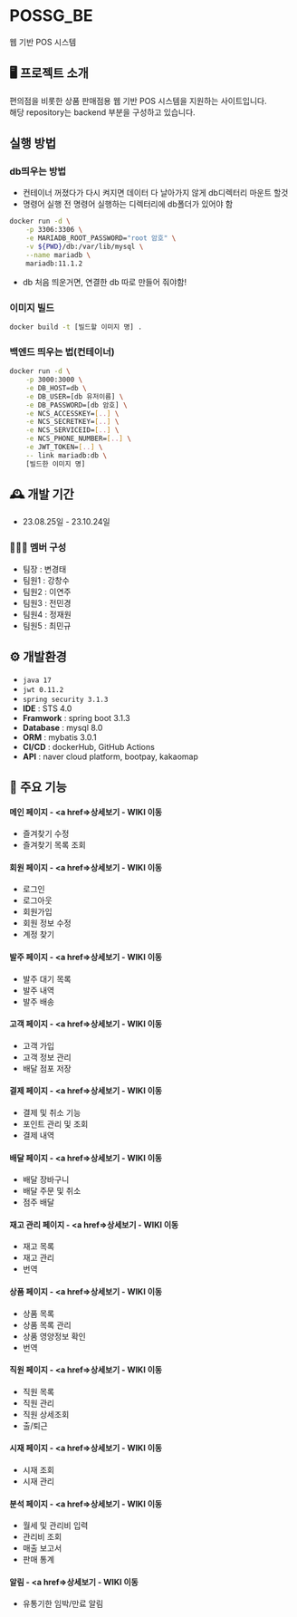 # POSSG_BE
웹 기반 POS 시스템

## 🖥️ 프로젝트 소개
편의점을 비롯한 상품 판매점용 웹 기반 POS 시스템을 지원하는 사이트입니다. 
<br>
해당 repository는 backend 부분을 구성하고 있습니다.

## 실행 방법

### db띄우는 방법

- 컨테이너 꺼졌다가 다시 켜지면 데이터 다 날아가지 않게 db디렉터리 마운트 할것
- 명령어 실행 전 명령어 실행하는 디렉터리에 db폴더가 있어야 함

```bash
docker run -d \
    -p 3306:3306 \
    -e MARIADB_ROOT_PASSWORD="root 암호" \
    -v ${PWD}/db:/var/lib/mysql \
    --name mariadb \
    mariadb:11.1.2
```

- db 처음 띄운거면, 연결한 db 따로 만들어 줘야함!

### 이미지 빌드

```bash
docker build -t [빌드할 이미지 명] .
```

### 백엔드 띄우는 법(컨테이너)

```bash
docker run -d \
    -p 3000:3000 \
    -e DB_HOST=db \
    -e DB_USER=[db 유저이름] \
    -e DB_PASSWORD=[db 암호] \
    -e NCS_ACCESSKEY=[..] \
    -e NCS_SECRETKEY=[..] \
    -e NCS_SERVICEID=[..] \
    -e NCS_PHONE_NUMBER=[..] \
    -e JWT_TOKEN=[..] \
    -- link mariadb:db \
    [빌드한 이미지 명]
```

## 🕰️ 개발 기간
* 23.08.25일 - 23.10.24일

### 🧑‍🤝‍🧑 멤버 구성
- 팀장  : 변경태
- 팀원1 : 강창수
- 팀원2 : 이연주
- 팀원3 : 전민경
- 팀원4 : 정재원
- 팀원5 : 최민규

## ⚙️ 개발환경 
- `java 17`
- `jwt 0.11.2`
- `spring security 3.1.3`
- **IDE** : STS 4.0
- **Framwork** : spring boot 3.1.3
- **Database** : mysql 8.0
- **ORM** : mybatis 3.0.1
- **CI/CD** : dockerHub, GitHub Actions
- **API** : naver cloud platform, bootpay, kakaomap

## 📌 주요 기능
#### 메인 페이지 - <a href=>상세보기 - WIKI 이동</a>
- 즐겨찾기 수정
- 즐겨찾기 목록 조회
#### 회원 페이지 - <a href=>상세보기 - WIKI 이동</a>
- 로그인
- 로그아웃
- 회원가입
- 회원 정보 수정
- 계정 찾기
#### 발주 페이지 - <a href=>상세보기 - WIKI 이동</a>
- 발주 대기 목록
- 발주 내역
- 발주 배송
#### 고객 페이지 - <a href=>상세보기 - WIKI 이동</a>
- 고객 가입
- 고객 정보 관리
- 배달 점포 저장
#### 결제 페이지 - <a href=>상세보기 - WIKI 이동</a>
- 결제 및 취소 기능
- 포인트 관리 및 조회
- 결제 내역
#### 배달 페이지 - <a href=>상세보기 - WIKI 이동</a>
- 배달 장바구니
- 배달 주문 및 취소
- 점주 배달
#### 재고 관리 페이지 - <a href=>상세보기 - WIKI 이동</a>
- 재고 목록
- 재고 관리
- 번역
#### 상품 페이지 - <a href=>상세보기 - WIKI 이동</a>
- 상품 목록
- 상품 목록 관리
- 상품 영양정보 확인
- 번역
#### 직원 페이지 - <a href=>상세보기 - WIKI 이동</a>
- 직원 목록
- 직원 관리
- 직원 상세조회
- 출/퇴근
#### 시재 페이지 - <a href=>상세보기 - WIKI 이동</a>
- 시재 조회
- 시재 관리
#### 분석 페이지 - <a href=>상세보기 - WIKI 이동</a>
- 월세 및 관리비 입력
- 관리비 조회
- 매출 보고서
- 판매 통계
#### 알림 - <a href=>상세보기 - WIKI 이동</a>
- 유통기한 임박/만료 알림
